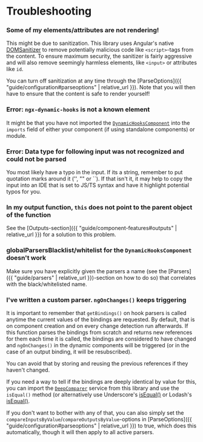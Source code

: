 ---
---

# Troubleshooting

### **Some of my elements/attributes are not rendering!**

This might be due to sanitization. This library uses Angular's native <a href="https://angular.dev/api/platform-browser/DomSanitizer" target="_blank">DOMSanitizer</a> to remove potentially malicious code like `<script>`-tags from the content. To ensure maximum security, the sanitizer is fairly aggressive and will also remove seemingly harmless elements, like `<input>` or attributes like `id`.

You can turn off sanitization at any time through the [ParseOptions]({{ "guide/configuration#parseoptions" | relative_url }}). Note that you will then have to ensure that the content is safe to render yourself!

### **Error: `ngx-dynamic-hooks` is not a known element**

It might be that you have not imported the <a href="https://github.com/Angular-Dynamic-Hooks/ngx-dynamic-hooks/blob/1a94c3517235a2b2d571379d1cfce88958cb3f66/projects/ngx-dynamic-hooks/src/lib/components/dynamicHooksComponent.ts" target="_blank">`DynamicHooksComponent`</a> into the `imports` field of either your component (if using standalone components) or module.

### **Error: Data type for following input was not recognized and could not be parsed**

You most likely have a typo in the input. If its a string, remember to put quotation marks around it ('', "" or ``). If that isn't it, it may help to copy the input into an IDE that is set to JS/TS syntax and have it highlight potential typos for you.

### **In my output function, `this` does not point to the parent object of the function**

See the [Outputs-section]({{ "guide/component-features#outputs" | relative_url }}) for a solution to this problem.

### **globalParsersBlacklist/whitelist for the `DynamicHooksComponent` doesn't work**

Make sure you have explicitly given the parsers a name (see the [Parsers]({{ "guide/parsers" | relative_url }})-section on how to do so) that correlates with the black/whitelisted name.

### **I've written a custom parser. `ngOnChanges()` keeps triggering**

It is important to remember that `getBindings()` on hook parsers is called anytime the current values of the bindings are requested. By default, that is on component creation and on every change detection run afterwards. If this function parses the bindings from scratch and returns new references for them each time it is called, the bindings are considered to have changed and `ngOnChanges()` in the dynamic components will be triggered (or in the case of an output binding, it will be resubscribed). 

You can avoid that by storing and reusing the previous references if they haven't changed. 

If you need a way to tell if the bindings are deeply identical by value for this, you can import the <a href="https://github.com/Angular-Dynamic-Hooks/ngx-dynamic-hooks/blob/1a94c3517235a2b2d571379d1cfce88958cb3f66/projects/ngx-dynamic-hooks/src/lib/services/utils/deepComparer.ts" target="_blank">`DeepComparer`</a> service from this library and use the `isEqual()` method (or alternatively use Underscore's <a href="https://underscorejs.org/#isEqual" target="_blank">isEqual()</a> or Lodash's <a href="https://lodash.com/docs/#isEqual" target="_blank">isEqual()</a>.

If you don't want to bother with any of that, you can also simply set the `compareInputsByValue`/`compareOutputsByValue`-options in [ParseOptions]({{ "guide/configuration#parseoptions" | relative_url }}) to true, which does this automatically, though it will then apply to all active parsers.